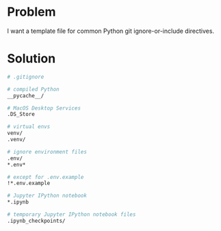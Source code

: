 # Problem

I want a template file for common Python git ignore-or-include directives.

# Solution

```bash
# .gitignore

# compiled Python
__pycache__/

# MacOS Desktop Services
.DS_Store

# virtual envs
venv/
.venv/

# ignore environment files
.env/
*.env*

# except for .env.example
!*.env.example

# Jupyter IPython notebook
*.ipynb

# temporary Jupyter IPython notebook files
.ipynb_checkpoints/
```
